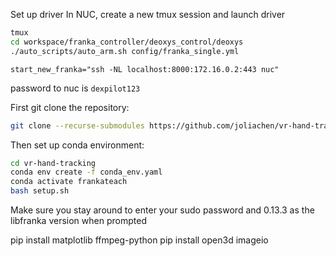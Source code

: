 Set up driver
In NUC,
create a new tmux session and launch driver
```bash
tmux
cd workspace/franka_controller/deoxys_control/deoxys
./auto_scripts/auto_arm.sh config/franka_single.yml
```


```bashrc
start_new_franka="ssh -NL localhost:8000:172.16.0.2:443 nuc"
```
password to nuc is `dexpilot123`

First git clone the repository:
```bash
git clone --recurse-submodules https://github.com/joliachen/vr-hand-tracking.git
```

Then set up conda environment:
```bash
cd vr-hand-tracking
conda env create -f conda_env.yaml
conda activate frankateach
bash setup.sh
```
Make sure you stay around to enter your sudo password and 0.13.3 as the libfranka version when prompted




pip install matplotlib ffmpeg-python
pip install open3d imageio